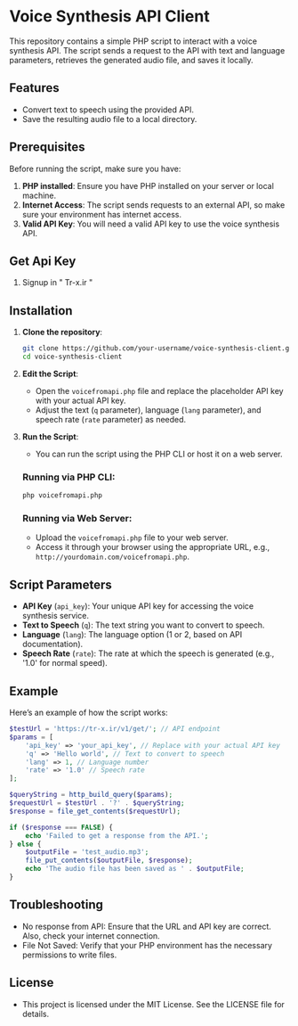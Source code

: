 # Voice Synthesis API Client

This repository contains a simple PHP script to interact with a voice synthesis API. The script sends a request to the API with text and language parameters, retrieves the generated audio file, and saves it locally.

## Features

- Convert text to speech using the provided API.
- Save the resulting audio file to a local directory.

## Prerequisites

Before running the script, make sure you have:

1. **PHP installed**: Ensure you have PHP installed on your server or local machine.
2. **Internet Access**: The script sends requests to an external API, so make sure your environment has internet access.
3. **Valid API Key**: You will need a valid API key to use the voice synthesis API.

## Get Api Key

1.  Signup in " Tr-x.ir "
   
## Installation

1. **Clone the repository**:
    ```bash
    git clone https://github.com/your-username/voice-synthesis-client.git
    cd voice-synthesis-client
    ```

2. **Edit the Script**:
    - Open the `voicefromapi.php` file and replace the placeholder API key with your actual API key.
    - Adjust the text (`q` parameter), language (`lang` parameter), and speech rate (`rate` parameter) as needed.

3. **Run the Script**:
    - You can run the script using the PHP CLI or host it on a web server.

    ### Running via PHP CLI:
    ```bash
    php voicefromapi.php
    ```

    ### Running via Web Server:
    - Upload the `voicefromapi.php` file to your web server.
    - Access it through your browser using the appropriate URL, e.g., `http://yourdomain.com/voicefromapi.php`.

## Script Parameters

- **API Key** (`api_key`): Your unique API key for accessing the voice synthesis service.
- **Text to Speech** (`q`): The text string you want to convert to speech.
- **Language** (`lang`): The language option (1 or 2, based on API documentation).
- **Speech Rate** (`rate`): The rate at which the speech is generated (e.g., '1.0' for normal speed).

## Example

Here’s an example of how the script works:

```php
$testUrl = 'https://tr-x.ir/v1/get/'; // API endpoint
$params = [
    'api_key' => 'your_api_key', // Replace with your actual API key
    'q' => 'Hello world', // Text to convert to speech
    'lang' => 1, // Language number
    'rate' => '1.0' // Speech rate
];

$queryString = http_build_query($params);
$requestUrl = $testUrl . '?' . $queryString;
$response = file_get_contents($requestUrl);

if ($response === FALSE) {
    echo 'Failed to get a response from the API.';
} else {
    $outputFile = 'test_audio.mp3';
    file_put_contents($outputFile, $response);
    echo 'The audio file has been saved as ' . $outputFile;
}
```

## Troubleshooting

   - No response from API: Ensure that the URL and API key are correct. Also, check your internet connection.
   - File Not Saved: Verify that your PHP environment has the necessary permissions to write files.

## License

- This project is licensed under the MIT License. See the LICENSE file for details.
